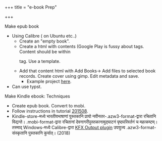 +++
title = "e-book Prep"

+++

Make epub book  

- Using Calibre ( on Ubuntu etc..)
    - Create an "empty book".
    - Create a html with contents (Google Play is fussy about tags. Content should be within <p> tag. Use a template.
    - Add that content html with Add Books→ Add files to selected book records. Create cover using gimp. Edit metadata and save.
        - Example project [here](https://github.com/sanskrit-coders/book-pub/tree/master/bhartRhari/nItishatakam).
- Can use typst.

Make Kindle ebook: Techniques  

- Create epub book. Convert to mobi.
- Follow instructions in tutorial [201508](http://www.aliciaramirez.com/2014/05/how-to-make-a-kindle-ebook-from-scratch/).
- Kindle-store-मध्ये भारतीयभाषाणां पुस्तकानि प्रायो नवीनतर-.azw3-format-द्वारा रचितानि विद्यन्ते। .mobi-format-द्वारा रचितानां देवनागरीपुस्तकानामुद्घाटनं पृष्ठपरिवर्तनं च महत्कष्टम्। तस्माद् Windows-मध्ये Calibre-द्वारा [KFX Output plugin](https://plugins.calibre-ebook.com/291290.zip) उपयुज्य .azw3-format-संस्कृतानि पुस्तकानि कुर्यात्। (2018)

